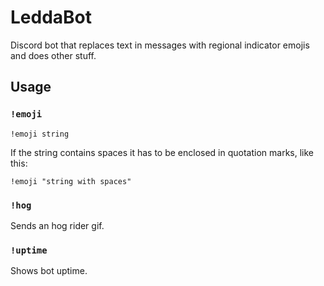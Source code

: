 # LeddaBot
Discord bot that replaces text in messages with regional indicator emojis and does other stuff.

## Usage
### `!emoji`
`!emoji string`

If the string contains spaces it has to be enclosed in quotation marks, like this:

`!emoji "string with spaces"`

### `!hog`

Sends an hog rider gif.

### `!uptime`

Shows bot uptime.
